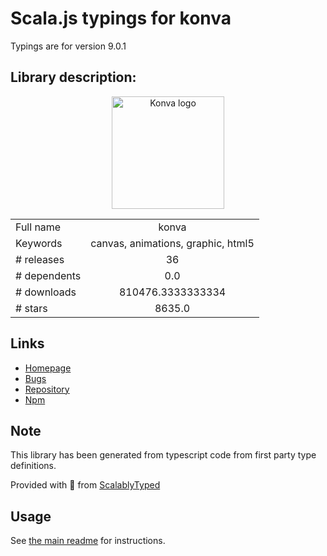 
# Scala.js typings for konva

Typings are for version 9.0.1

## Library description:
<p align="center">   <img src="https://konvajs.org/android-chrome-192x192.png" alt="Konva logo" height="180" /> </p>

|                    |                 |
| ------------------ | :-------------: |
| Full name          | konva |
| Keywords           | canvas, animations, graphic, html5 |
| # releases         | 36 |
| # dependents       | 0.0 |
| # downloads        | 810476.3333333334 |
| # stars            | 8635.0 |

## Links
- [Homepage](http://konvajs.org/)
- [Bugs](https://github.com/konvajs/konva/issues)
- [Repository](https://github.com/konvajs/konva)
- [Npm](https://www.npmjs.com/package/konva)
    


## Note
This library has been generated from typescript code from first party type definitions.

Provided with :purple_heart: from [ScalablyTyped](https://github.com/oyvindberg/ScalablyTyped)

## Usage
See [the main readme](../../readme.md) for instructions.


